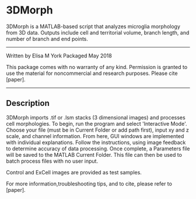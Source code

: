 # 3DMorph
3DMorph is a MATLAB-based script that analyzes microglia morphology from 3D data. Outputs include cell and territorial volume, branch length, and number of branch and end points.

------------------------------------------------------------

Written by Elisa M York
Packaged May 2018

This package comes with no warranty of any kind. Permission is
granted to use the material for noncommercial and research purposes. Please cite [paper]. 

------------------------------------------------------------


Description
-----------

3DMorph imports .tif or .lsm stacks (3 dimensional images) and processes cell morphologies. 
To begin, run the program and select 'Interactive Mode'. Choose your file (must be in Current Folder or add path first), input xy and z scale, and channel information. 
From here, GUI windows are implemented with individual explanations. Follow the instructions, using image feedback to determine accuracy of data processing. 
Once complete, a Parameters file will be saved to the MATLAB Current Folder. This file can then be used to batch process files with no user input. 

Control and ExCell images are provided as test samples. 

For more information,troubleshooting tips, and to cite, please refer to [paper]. 
